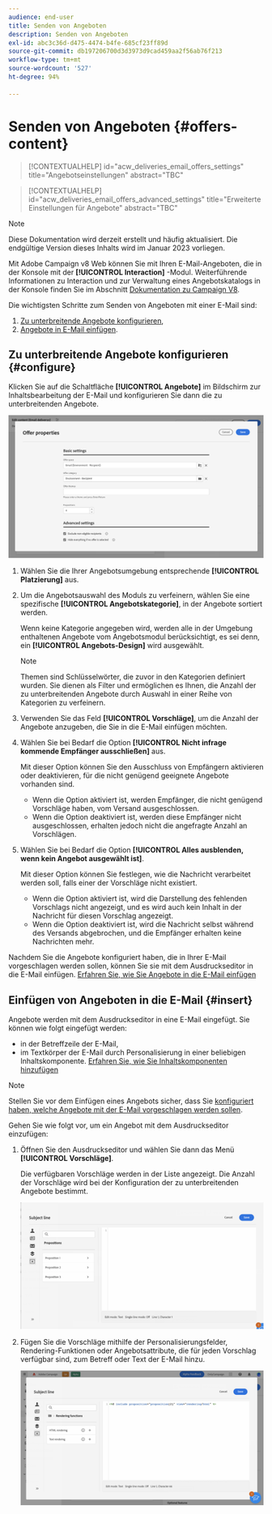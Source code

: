 ```yaml
---
audience: end-user
title: Senden von Angeboten
description: Senden von Angeboten
exl-id: abc3c36d-d475-4474-b4fe-685cf23ff89d
source-git-commit: db197206700d3d3973d9cad459aa2f56ab76f213
workflow-type: tm+mt
source-wordcount: '527'
ht-degree: 94%

---
```


# Senden von Angeboten {#offers-content}

>[!CONTEXTUALHELP]
>id="acw_deliveries_email_offers_settings"
>title="Angebotseinstellungen"
>abstract="TBC"

>[!CONTEXTUALHELP]
>id="acw_deliveries_email_offers_advanced_settings"
>title="Erweiterte Einstellungen für Angebote"
>abstract="TBC"

>[!NOTE]
>
>Diese Dokumentation wird derzeit erstellt und häufig aktualisiert. Die endgültige Version dieses Inhalts wird im Januar 2023 vorliegen.

Mit Adobe Campaign v8 Web können Sie mit Ihren E-Mail-Angeboten, die in der Konsole mit der **[!UICONTROL Interaction]** -Modul. Weiterführende Informationen zu Interaction und zur Verwaltung eines Angebotskatalogs in der Konsole finden Sie im Abschnitt [Dokumentation zu Campaign V8](https://experienceleague.adobe.com/docs/campaign/campaign-v8/offers/interaction.html).

Die wichtigsten Schritte zum Senden von Angeboten mit einer E-Mail sind:

1. [Zu unterbreitende Angebote konfigurieren](#configure),
1. [Angebote in E-Mail einfügen](#insert).

## Zu unterbreitende Angebote konfigurieren {#configure}

Klicken Sie auf die Schaltfläche **[!UICONTROL Angebote]** im Bildschirm zur Inhaltsbearbeitung der E-Mail und konfigurieren Sie dann die zu unterbreitenden Angebote.

![](assets/create-content-offers.png)

1. Wählen Sie die Ihrer Angebotsumgebung entsprechende **[!UICONTROL Platzierung]** aus.

1. Um die Angebotsauswahl des Moduls zu verfeinern, wählen Sie eine spezifische **[!UICONTROL Angebotskategorie]**, in der Angebote sortiert werden.

   Wenn keine Kategorie angegeben wird, werden alle in der Umgebung enthaltenen Angebote vom Angebotsmodul berücksichtigt, es sei denn, ein **[!UICONTROL Angebots-Design]** wird ausgewählt.

   >[!NOTE]
   >
   >Themen sind Schlüsselwörter, die zuvor in den Kategorien definiert wurden. Sie dienen als Filter und ermöglichen es Ihnen, die Anzahl der zu unterbreitenden Angebote durch Auswahl in einer Reihe von Kategorien zu verfeinern.

1. Verwenden Sie das Feld **[!UICONTROL Vorschläge]**, um die Anzahl der Angebote anzugeben, die Sie in die E-Mail einfügen möchten.

1. Wählen Sie bei Bedarf die Option **[!UICONTROL Nicht infrage kommende Empfänger ausschließen]** aus.

   Mit dieser Option können Sie den Ausschluss von Empfängern aktivieren oder deaktivieren, für die nicht genügend geeignete Angebote vorhanden sind.

   * Wenn die Option aktiviert ist, werden Empfänger, die nicht genügend Vorschläge haben, vom Versand ausgeschlossen.
   * Wenn die Option deaktiviert ist, werden diese Empfänger nicht ausgeschlossen, erhalten jedoch nicht die angefragte Anzahl an Vorschlägen.

1. Wählen Sie bei Bedarf die Option **[!UICONTROL Alles ausblenden, wenn kein Angebot ausgewählt ist]**.

   Mit dieser Option können Sie festlegen, wie die Nachricht verarbeitet werden soll, falls einer der Vorschläge nicht existiert.

   * Wenn die Option aktiviert ist, wird die Darstellung des fehlenden Vorschlags nicht angezeigt, und es wird auch kein Inhalt in der Nachricht für diesen Vorschlag angezeigt.
   * Wenn die Option deaktiviert ist, wird die Nachricht selbst während des Versands abgebrochen, und die Empfänger erhalten keine Nachrichten mehr.

Nachdem Sie die Angebote konfiguriert haben, die in Ihrer E-Mail vorgeschlagen werden sollen, können Sie sie mit dem Ausdruckseditor in die E-Mail einfügen. [Erfahren Sie, wie Sie Angebote in die E-Mail einfügen](#insert)

## Einfügen von Angeboten in die E-Mail {#insert}

Angebote werden mit dem Ausdruckseditor in eine E-Mail eingefügt. Sie können wie folgt eingefügt werden:

* in der Betreffzeile der E-Mail,
* im Textkörper der E-Mail durch Personalisierung in einer beliebigen Inhaltskomponente. [Erfahren Sie, wie Sie Inhaltskomponenten hinzufügen](content-components.md)

>[!NOTE]
>
>Stellen Sie vor dem Einfügen eines Angebots sicher, dass Sie [konfiguriert haben, welche Angebote mit der E-Mail vorgeschlagen werden sollen](#configure).

Gehen Sie wie folgt vor, um ein Angebot mit dem Ausdruckseditor einzufügen:

1. Öffnen Sie den Ausdruckseditor und wählen Sie dann das Menü **[!UICONTROL Vorschläge]**.

   Die verfügbaren Vorschläge werden in der Liste angezeigt. Die Anzahl der Vorschläge wird bei der Konfiguration der zu unterbreitenden Angebote bestimmt.

   ![](assets/offer-insertion.png)

1. Fügen Sie die Vorschläge mithilfe der Personalisierungsfelder, Rendering-Funktionen oder Angebotsattribute, die für jeden Vorschlag verfügbar sind, zum Betreff oder Text der E-Mail hinzu.

   ![](assets/offer-inserted.png)

